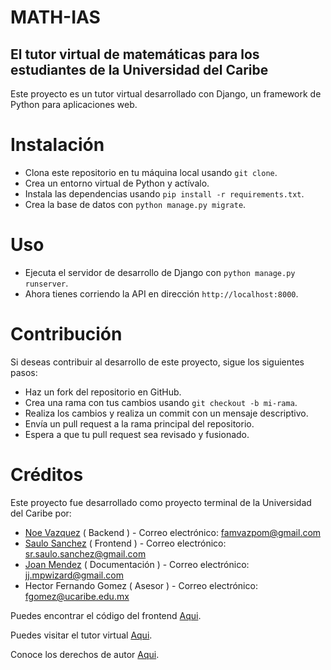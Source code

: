 # MATH-IAS
## El tutor virtual de matemáticas para los estudiantes de la Universidad del Caribe
Este proyecto es un tutor virtual desarrollado con Django, un framework de Python para aplicaciones web.

# Instalación
* Clona este repositorio en tu máquina local usando ``git clone``.
* Crea un entorno virtual de Python y actívalo.
* Instala las dependencias usando ``pip install -r requirements.txt``.
* Crea la base de datos con ``python manage.py migrate``.

# Uso
* Ejecuta el servidor de desarrollo de Django con `python manage.py runserver`.
* Ahora tienes corriendo la API en dirección ``http://localhost:8000``.

# Contribución
Si deseas contribuir al desarrollo de este proyecto, sigue los siguientes pasos:

* Haz un fork del repositorio en GitHub.
* Crea una rama con tus cambios usando ``git checkout -b mi-rama``.
* Realiza los cambios y realiza un commit con un mensaje descriptivo.
* Envía un pull request a la rama principal del repositorio.
* Espera a que tu pull request sea revisado y fusionado.

# Créditos
Este proyecto fue desarrollado como proyecto terminal de la Universidad del Caribe por:
* [Noe Vazquez][1] ( Backend ) - Correo electrónico: famvazpom@gmail.com
* [Saulo Sanchez][3] ( Frontend ) - Correo electrónico: sr.saulo.sanchez@gmail.com
* [Joan Mendez][2] ( Documentación ) - Correo electrónico: jj.mpwizard@gmail.com
* Hector Fernando Gomez ( Asesor ) - Correo electrónico: fgomez@ucaribe.edu.mx

Puedes encontrar el código del frontend [Aqui][6].

Puedes visitar el tutor virtual [Aqui][4].

Conoce los derechos de autor [Aqui][5].

[1]: https://github.com/Famvazpom "Noe Vazquez"
[2]: https://github.com/JJWizardMP "Joan Mendez"
[3]: https://github.com/SauloSanchez "Saulo Sanchez"
[4]: https://mathias-tutor-virtual.vercel.app/ "MATH-IAS"
[5]: https://mathias-public-derechos-autor.vercel.app "MATH-IAS derechos"
[6]: https://github.com/SauloSanchez/mathiaspublic  "MATH-IAS Front"
